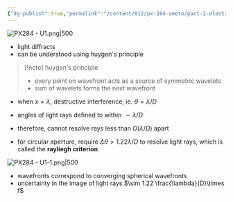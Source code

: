 ```yaml
---
{"dg-publish":true,"permalink":"/content/012/px-284-smeto/part-2-electromagnetic-theory/u-wave-optics/px-284-u1-resolution/","noteIcon":"1","created":"2025-08-27T13:15:28.761+01:00","updated":"2025-05-09T14:36:37.000+01:00"}
---
```



![PX284 - U1.png|500](/img/user/pics/PX284%20-%20U1.png)

- light diffracts
- can be understood using huygen's principle

>[!note] huygen's principle
>- every point  on wavefront acts as a source of symmetric wavelets
>- sum of wavelets forms the next wavefront

- when $x = \lambda$, destructive interference, ie. $\theta = \lambda/D$
- angles of light rays defined to within $\sim \lambda/D$
- therefore, cannot resolve rays less than $O(\lambda/D)$ apart

- for circular aperture, require $\Delta \theta > 1.22\lambda/D$ to resolve light rays, which is called the **rayliegh criterion**

![PX284 - U1-1.png|500](/img/user/pics/PX284%20-%20U1-1.png)

- wavefronts correspond to converging spherical wavefronts
- uncertainty in the image of light rays $\sim 1.22 \frac{\lambda}{D}\times f$
